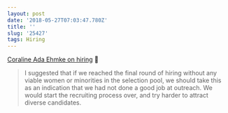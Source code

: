 ```yaml
---
layout: post
date: '2018-05-27T07:03:47.780Z'
title: ''
slug: '25427'
tags: Hiring
---
```

[Coraline Ada Ehmke on hiring](https://where.coraline.codes/blog/not_applicable/) 💬

> I suggested that if we reached the final round of hiring without any viable women or minorities in the selection pool, we should take this as an indication that we had not done a good job at outreach. We would start the recruiting process over, and try harder to attract diverse candidates.
